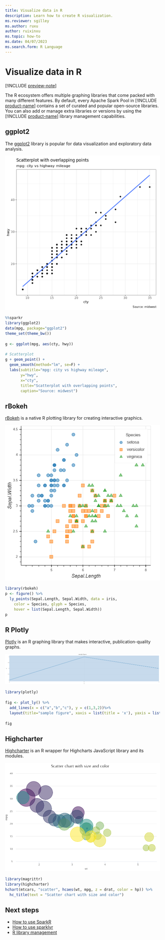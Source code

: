 ```yaml
---
title: Visualize data in R
description: Learn how to create R visualization.
ms.reviewer: sgilley
ms.author: ruxu
author: ruixinxu
ms.topic: how-to
ms.date: 04/07/2023
ms.search.form: R Language
---
```

# Visualize data in R

[!INCLUDE [preview-note](../includes/preview-note.md)]

The R ecosystem offers multiple graphing libraries that come packed with many different features. By default, every Apache Spark Pool in [!INCLUDE [product-name](../includes/product-name.md)] contains a set of curated and popular open-source libraries. You can also add or manage extra libraries or versions by using the [!INCLUDE [product-name](../includes/product-name.md)]  library management capabilities.

## ggplot2
The [ggplot2](https://ggplot2.tidyverse.org/) library is popular for data visualization and exploratory data analysis.

![ggplot2-scatterplot](./media/r-visualization/ggplot2.png)

```R
%%sparkr
library(ggplot2)
data(mpg, package="ggplot2") 
theme_set(theme_bw()) 

g <- ggplot(mpg, aes(cty, hwy))

# Scatterplot
g + geom_point() + 
  geom_smooth(method="lm", se=F) +
  labs(subtitle="mpg: city vs highway mileage", 
       y="hwy", 
       x="cty", 
       title="Scatterplot with overlapping points", 
       caption="Source: midwest")
```

## rBokeh

[rBokeh](https://hafen.github.io/rbokeh/) is a native R plotting library for creating interactive graphics.

![rbokeh-points](./media/r-visualization/bokeh_plot.png)
```R
library(rbokeh)
p <- figure() %>%
  ly_points(Sepal.Length, Sepal.Width, data = iris,
    color = Species, glyph = Species,
    hover = list(Sepal.Length, Sepal.Width))
p
```

## R Plotly

[Plotly](https://plotly.com/r/) is an R graphing library that makes interactive, publication-quality graphs.

![plot-line](./media/r-visualization/rplot.png)
```R
library(plotly) 

fig <- plot_ly() %>% 
  add_lines(x = c("a","b","c"), y = c(1,3,2))%>% 
  layout(title="sample figure", xaxis = list(title = 'x'), yaxis = list(title = 'y'), plot_bgcolor = "#c7daec") 

fig
```

## Highcharter

[Highcharter](https://jkunst.com/highcharter/) is an R wrapper for Highcharts JavaScript library and its modules.

![highchart-scatter](./media/r-visualization/highchart.png)
```R
library(magrittr)
library(highcharter)
hchart(mtcars, "scatter", hcaes(wt, mpg, z = drat, color = hp)) %>%
  hc_title(text = "Scatter chart with size and color")
```

## Next steps
- [How to use SparkR](./r-use-sparkr.md)
- [How to use sparklyr](./r-use-sparklyr.md)
- [R library management](./r-library-mgmt.md)